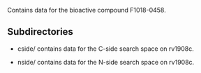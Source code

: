 Contains data for the bioactive compound F1018-0458.

## Subdirectories

- cside/ contains data for the C-side search space on rv1908c.

- nside/ contains data for the N-side search space on rv1908c.

